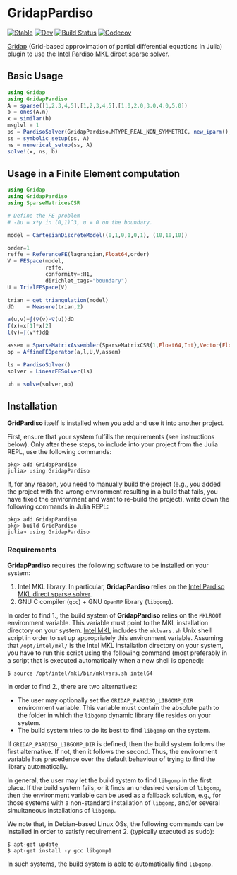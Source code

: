 # GridapPardiso

[![Stable](https://img.shields.io/badge/docs-stable-blue.svg)](https://gridap.github.io/GridapPardiso.jl/stable)
[![Dev](https://img.shields.io/badge/docs-dev-blue.svg)](https://gridap.github.io/GridapPardiso.jl/dev)
[![Build Status](https://github.com/gridap/GridapPardiso.jl/workflows/CI/badge.svg?branch=master)](https://github.com/gridap/GridapPardiso.jl/actions?query=workflow%3ACI) 
[![Codecov](https://codecov.io/gh/gridap/GridapPardiso.jl/branch/master/graph/badge.svg)](https://codecov.io/gh/gridap/GridapPardiso.jl)

[Gridap](https://github.com/gridap/Gridap.jl) (Grid-based approximation of partial differential equations in Julia) plugin to use the [Intel Pardiso MKL direct sparse solver](https://software.intel.com/en-us/mkl-developer-reference-fortran-intel-mkl-pardiso-parallel-direct-sparse-solver-interface).

## Basic Usage

```julia
using Gridap
using GridapPardiso
A = sparse([1,2,3,4,5],[1,2,3,4,5],[1.0,2.0,3.0,4.0,5.0])
b = ones(A.n)
x = similar(b)
msglvl = 1
ps = PardisoSolver(GridapPardiso.MTYPE_REAL_NON_SYMMETRIC, new_iparm(), msglvl)
ss = symbolic_setup(ps, A)
ns = numerical_setup(ss, A)
solve!(x, ns, b)
```

## Usage in a Finite Element computation

```julia
using Gridap
using GridapPardiso
using SparseMatricesCSR

# Define the FE problem
# -Δu = x*y in (0,1)^3, u = 0 on the boundary.

model = CartesianDiscreteModel((0,1,0,1,0,1), (10,10,10))

order=1
reffe = ReferenceFE(lagrangian,Float64,order)
V = FESpace(model,
            reffe,
            conformity=:H1,
            dirichlet_tags="boundary")
U = TrialFESpace(V)

trian = get_triangulation(model)
dΩ    = Measure(trian,2)

a(u,v)=∫(∇(v)⋅∇(u))dΩ
f(x)=x[1]*x[2]
l(v)=∫(v*f)dΩ

assem = SparseMatrixAssembler(SparseMatrixCSR{1,Float64,Int},Vector{Float64},U,V)
op = AffineFEOperator(a,l,U,V,assem)

ls = PardisoSolver()
solver = LinearFESolver(ls)

uh = solve(solver,op)
```

## Installation

**GridPardiso** itself is installed when you add and use it into another project.

First, ensure that your system fulfills the requirements (see instructions below). Only after these steps, to include into your project from the Julia REPL, use the following commands:

```
pkg> add GridapPardiso
julia> using GridapPardiso
```

If, for any reason, you need to manually build the project (e.g., you added the project with the wrong environment resulting in a build that fails, you have fixed the environment and want to re-build the project), write down the following commands in Julia REPL:

```
pkg> add GridapPardiso
pkg> build GridPardiso
julia> using GridapPardiso
```

### Requirements

**GridapPardiso** requires the following software to be installed on your system:

1. Intel MKL library. In particular, **GridapPardiso** relies on the 
   [Intel Pardiso MKL direct sparse solver](https://software.intel.com/en-us/mkl-developer-reference-fortran-intel-mkl-pardiso-parallel-direct-sparse-solver-interface).
2. GNU C compiler (`gcc`) + GNU `OpenMP` library (`libgomp`). 

In order to find 1., the build system of **GridapPardiso** relies on the `MKLROOT` environment variable. This variable must point to the MKL installation directory on your system. [Intel MKL](https://software.intel.com/en-us/mkl) includes the `mklvars.sh` Unix shell script in order to set up appropriately this environment variable. Assuming that `/opt/intel/mkl/` is the Intel MKL installation directory on your system, you have to run this script using the following command (most preferably in a script that is executed automatically when a new shell is opened):

```
$ source /opt/intel/mkl/bin/mklvars.sh intel64
```

In order to find 2., there are two alternatives:

* The user may optionally set the `GRIDAP_PARDISO_LIBGOMP_DIR` environment variable. This variable must contain the absolute path to the folder in which the `libgomp` dynamic library file resides on your system.
* The build system tries to do its best to find `libgomp` on the system.

If `GRIDAP_PARDISO_LIBGOMP_DIR` is defined, then the build system follows the first alternative. If not, then it follows the second. Thus, the environment variable has precedence over the default behaviour of trying to find the library automatically.

In general, the user may let the build system to find `libgomp` in the first place. If the build system fails, or it finds an undesired version of `libgomp`, then the environment variable can be used as a fallback solution, e.g., for those systems with a non-standard installation of `libgomp`, and/or several simultaneous installations of `libgomp`. 

We note that, in Debian-based Linux OSs, the following commands can be installed in order to satisfy requirement 2. (typically executed as sudo):

```
$ apt-get update
$ apt-get install -y gcc libgomp1
```

In such systems, the build system is able to automatically find `libgomp`.

